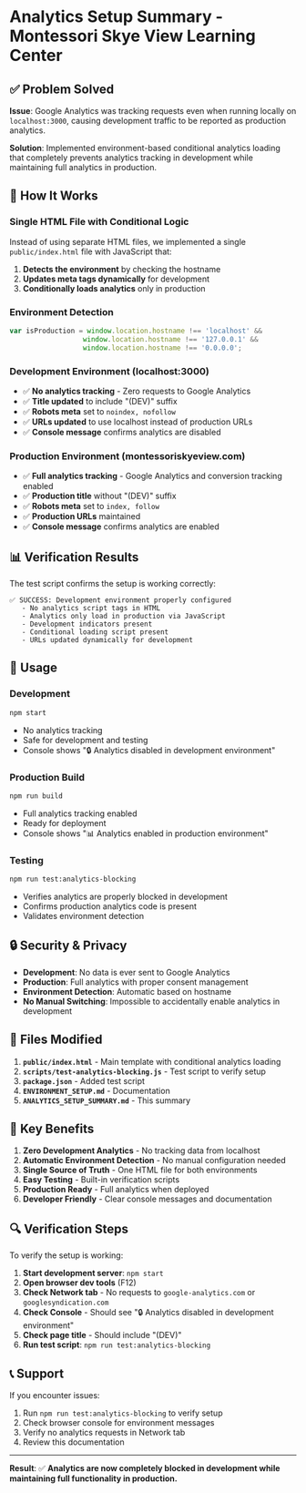 # Analytics Setup Summary - Montessori Skye View Learning Center

## ✅ Problem Solved

**Issue**: Google Analytics was tracking requests even when running locally on `localhost:3000`, causing development traffic to be reported as production analytics.

**Solution**: Implemented environment-based conditional analytics loading that completely prevents analytics tracking in development while maintaining full analytics in production.

## 🔧 How It Works

### Single HTML File with Conditional Logic

Instead of using separate HTML files, we implemented a single `public/index.html` file with JavaScript that:

1. **Detects the environment** by checking the hostname
2. **Updates meta tags dynamically** for development
3. **Conditionally loads analytics** only in production

### Environment Detection

```javascript
var isProduction = window.location.hostname !== 'localhost' && 
                  window.location.hostname !== '127.0.0.1' && 
                  window.location.hostname !== '0.0.0.0';
```

### Development Environment (localhost:3000)

- ✅ **No analytics tracking** - Zero requests to Google Analytics
- ✅ **Title updated** to include "(DEV)" suffix
- ✅ **Robots meta** set to `noindex, nofollow`
- ✅ **URLs updated** to use localhost instead of production URLs
- ✅ **Console message** confirms analytics are disabled

### Production Environment (montessoriskyeview.com)

- ✅ **Full analytics tracking** - Google Analytics and conversion tracking enabled
- ✅ **Production title** without "(DEV)" suffix
- ✅ **Robots meta** set to `index, follow`
- ✅ **Production URLs** maintained
- ✅ **Console message** confirms analytics are enabled

## 📊 Verification Results

The test script confirms the setup is working correctly:

```
✅ SUCCESS: Development environment properly configured
   - No analytics script tags in HTML
   - Analytics only load in production via JavaScript
   - Development indicators present
   - Conditional loading script present
   - URLs updated dynamically for development
```

## 🚀 Usage

### Development
```bash
npm start
```
- No analytics tracking
- Safe for development and testing
- Console shows "🔒 Analytics disabled in development environment"

### Production Build
```bash
npm run build
```
- Full analytics tracking enabled
- Ready for deployment
- Console shows "📊 Analytics enabled in production environment"

### Testing
```bash
npm run test:analytics-blocking
```
- Verifies analytics are properly blocked in development
- Confirms production analytics code is present
- Validates environment detection

## 🔒 Security & Privacy

- **Development**: No data is ever sent to Google Analytics
- **Production**: Full analytics with proper consent management
- **Environment Detection**: Automatic based on hostname
- **No Manual Switching**: Impossible to accidentally enable analytics in development

## 📁 Files Modified

1. **`public/index.html`** - Main template with conditional analytics loading
2. **`scripts/test-analytics-blocking.js`** - Test script to verify setup
3. **`package.json`** - Added test script
4. **`ENVIRONMENT_SETUP.md`** - Documentation
5. **`ANALYTICS_SETUP_SUMMARY.md`** - This summary

## 🎯 Key Benefits

1. **Zero Development Analytics** - No tracking data from localhost
2. **Automatic Environment Detection** - No manual configuration needed
3. **Single Source of Truth** - One HTML file for both environments
4. **Easy Testing** - Built-in verification scripts
5. **Production Ready** - Full analytics when deployed
6. **Developer Friendly** - Clear console messages and documentation

## 🔍 Verification Steps

To verify the setup is working:

1. **Start development server**: `npm start`
2. **Open browser dev tools** (F12)
3. **Check Network tab** - No requests to `google-analytics.com` or `googlesyndication.com`
4. **Check Console** - Should see "🔒 Analytics disabled in development environment"
5. **Check page title** - Should include "(DEV)"
6. **Run test script**: `npm run test:analytics-blocking`

## 📞 Support

If you encounter issues:

1. Run `npm run test:analytics-blocking` to verify setup
2. Check browser console for environment messages
3. Verify no analytics requests in Network tab
4. Review this documentation

---

**Result**: ✅ **Analytics are now completely blocked in development while maintaining full functionality in production.** 
